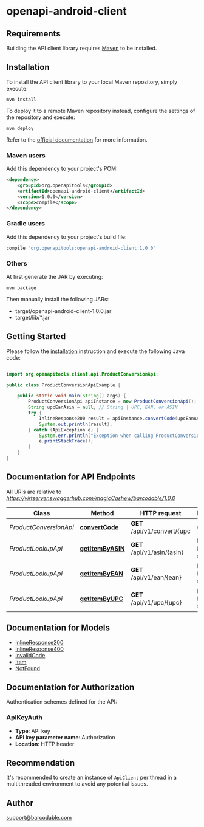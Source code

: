 # openapi-android-client

## Requirements

Building the API client library requires [Maven](https://maven.apache.org/) to be installed.

## Installation

To install the API client library to your local Maven repository, simply execute:

```shell
mvn install
```

To deploy it to a remote Maven repository instead, configure the settings of the repository and execute:

```shell
mvn deploy
```

Refer to the [official documentation](https://maven.apache.org/plugins/maven-deploy-plugin/usage.html) for more information.

### Maven users

Add this dependency to your project's POM:

```xml
<dependency>
    <groupId>org.openapitools</groupId>
    <artifactId>openapi-android-client</artifactId>
    <version>1.0.0</version>
    <scope>compile</scope>
</dependency>
```

### Gradle users

Add this dependency to your project's build file:

```groovy
compile "org.openapitools:openapi-android-client:1.0.0"
```

### Others

At first generate the JAR by executing:

    mvn package

Then manually install the following JARs:

* target/openapi-android-client-1.0.0.jar
* target/lib/*.jar

## Getting Started

Please follow the [installation](#installation) instruction and execute the following Java code:

```java

import org.openapitools.client.api.ProductConversionApi;

public class ProductConversionApiExample {

    public static void main(String[] args) {
        ProductConversionApi apiInstance = new ProductConversionApi();
        String upcEanAsin = null; // String | UPC, EAN, or ASIN
        try {
            InlineResponse200 result = apiInstance.convertCode(upcEanAsin);
            System.out.println(result);
        } catch (ApiException e) {
            System.err.println("Exception when calling ProductConversionApi#convertCode");
            e.printStackTrace();
        }
    }
}

```

## Documentation for API Endpoints

All URIs are relative to *https://virtserver.swaggerhub.com/magicCashew/barcodable/1.0.0*

Class | Method | HTTP request | Description
------------ | ------------- | ------------- | -------------
*ProductConversionApi* | [**convertCode**](docs/ProductConversionApi.md#convertCode) | **GET** /api/v1/convert/{upc | ean | asin} | Convert between UPC, EAN, and ASIN product codes.
*ProductLookupApi* | [**getItemByASIN**](docs/ProductLookupApi.md#getItemByASIN) | **GET** /api/v1/asin/{asin} | Find item by asin code
*ProductLookupApi* | [**getItemByEAN**](docs/ProductLookupApi.md#getItemByEAN) | **GET** /api/v1/ean/{ean} | Find item by UPC code
*ProductLookupApi* | [**getItemByUPC**](docs/ProductLookupApi.md#getItemByUPC) | **GET** /api/v1/upc/{upc} | Find item by UPC code


## Documentation for Models

 - [InlineResponse200](docs/InlineResponse200.md)
 - [InlineResponse400](docs/InlineResponse400.md)
 - [InvalidCode](docs/InvalidCode.md)
 - [Item](docs/Item.md)
 - [NotFound](docs/NotFound.md)


## Documentation for Authorization

Authentication schemes defined for the API:
### ApiKeyAuth

- **Type**: API key
- **API key parameter name**: Authorization
- **Location**: HTTP header


## Recommendation

It's recommended to create an instance of `ApiClient` per thread in a multithreaded environment to avoid any potential issues.

## Author

support@barcodable.com

